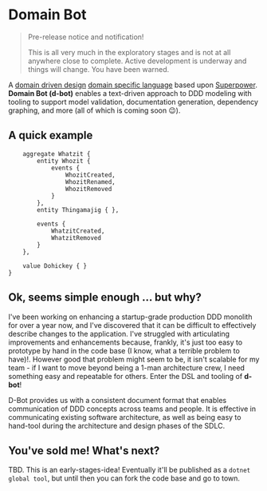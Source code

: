 # Domain Bot

> Pre-release notice and notification!
>
> This is all very much in the exploratory stages and is not at all anywhere close to complete.  Active development is underway and things will change.  You have been warned.

A [domain driven design](https://en.wikipedia.org/wiki/Domain-driven_design) [domain specific language](https://en.wikipedia.org/wiki/Domain-specific_language) based upon [Superpower](https://github.com/datalust/superpower).  **Domain Bot (d-bot)** enables a text-driven approach to DDD modeling with tooling to support model validation, documentation generation, dependency graphing, and more (all of which is coming soon :wink:).

## A quick example

```
    aggregate Whatzit {
        entity Whozit { 
            events {
                WhozitCreated,
                WhozitRenamed,
                WhozitRemoved
            }
        },
        entity Thingamajig { },
        
        events {
            WhatzitCreated,
            WhatzitRemoved
        }
    },
    
    value Dohickey { }
}
```

## Ok, seems simple enough ... but why?

I've been working on enhancing a startup-grade production DDD monolith for over a year now, and I've discovered that it can be difficult to effectively describe changes to the application.  I've struggled with articulating improvements and enhancements because, frankly, it's just too easy to prototype by hand in the code base (I know, what a terrible problem to have)!.  However good that problem might seem to be, it isn't scalable for my team - if I want to move beyond being a 1-man architecture crew, I need something easy and repeatable for others.  Enter the DSL and tooling of **d-bot**!

D-Bot provides us with a consistent document format that enables communication of DDD concepts across teams and people.  It is effective in communicating existing software architecture, as well as being easy to hand-tool during the architecture and design phases of the SDLC.

## You've sold me!  What's next?

TBD.  This is an early-stages-idea!  Eventually it'll be published as a `dotnet global tool`, but until then you can fork the code base and go to town.
